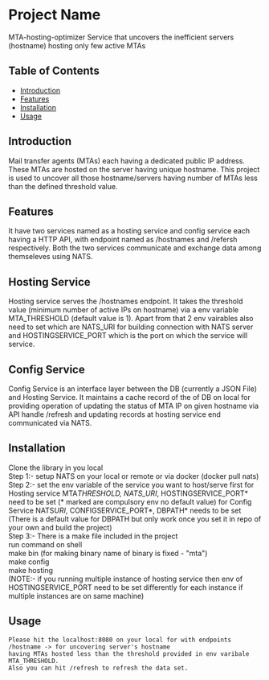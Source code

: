 # Project Name

MTA-hosting-optimizer
Service that uncovers the inefficient servers (hostname) hosting only few active MTAs

## Table of Contents

- [Introduction](#introduction)
- [Features](#features)
- [Installation](#installation)
- [Usage](#usage)

## Introduction

Mail transfer agents (MTAs) each having a dedicated public IP address.
These MTAs are hosted on the server having unique hostname.
This project is used to uncover all those hostname/servers having number of MTAs less than the defined threshold value.

## Features

It have two services named as a hosting service and config service each having a HTTP API, with endpoint named as /hostnames and /refersh respectively. Both the two services communicate and exchange data among themseleves using NATS.

## Hosting Service

Hosting service serves the /hostnames endpoint. It takes the threshold value (minimum number of active IPs on hostname) via a env variable MTA_THRESHOLD (default value is 1). Apart from that 2 env vairables also need to set which are NATS_URI for building connection with NATS server and HOSTINGSERVICE_PORT which is the port on which the service will service.

## Config Service

Config Service is an interface layer between the DB (currently a JSON File) and Hosting Service. It maintains a cache record of the of DB on local for providing operation of updating the status of MTA IP on given hostname via API handle /refresh and updating records at hosting service end communicated via NATS.

## Installation

Clone the library in you local <br />
Step 1:- setup NATS on your local or remote or via docker (docker pull nats)<br />
Step 2:- set the env variable of the service you want to host/serve first
for Hosting service MTA*THRESHOLD, NATS_URI*, HOSTINGSERVICE_PORT* need to be set (\* marked are compulsory env no default value)
for Config Service NATS*URI*, CONFIGSERVICE_PORT*, DBPATH* needs to be set (There is a default value for DBPATH but only work once you set it in repo of your own and build the project)<br />
Step 3:- There is a make file included in the project<br />
run command on shell<br />
make bin (for making binary name of binary is fixed - "mta")<br />
make config<br />
make hosting<br />
(NOTE:- if you running multiple instance of hosting service then env of HOSTINGSERVICE_PORT need to be set differently for each instance if multiple instances are on same machine)

## Usage

    Please hit the localhost:8080 on your local for with endpoints /hostname -> for uncovering server's hostname
    having MTAs hosted less than the threshold provided in env varibale MTA_THRESHOLD.
    Also you can hit /refresh to refresh the data set.

